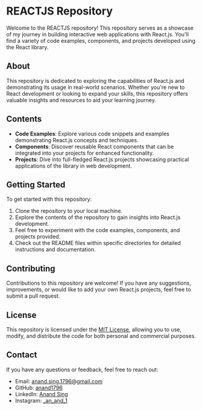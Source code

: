 # REACTJS Repository

Welcome to the REACTJS repository! This repository serves as a showcase of my journey in building interactive web applications with React.js. You'll find a variety of code examples, components, and projects developed using the React library.

## About

This repository is dedicated to exploring the capabilities of React.js and demonstrating its usage in real-world scenarios. Whether you're new to React development or looking to expand your skills, this repository offers valuable insights and resources to aid your learning journey.

## Contents

- **Code Examples**: Explore various code snippets and examples demonstrating React.js concepts and techniques.
- **Components**: Discover reusable React components that can be integrated into your projects for enhanced functionality.
- **Projects**: Dive into full-fledged React.js projects showcasing practical applications of the library in web development.

## Getting Started

To get started with this repository:

1. Clone the repository to your local machine.
2. Explore the contents of the repository to gain insights into React.js development.
3. Feel free to experiment with the code examples, components, and projects provided.
4. Check out the README files within specific directories for detailed instructions and documentation.

## Contributing

Contributions to this repository are welcome! If you have any suggestions, improvements, or would like to add your own React.js projects, feel free to submit a pull request.

## License

This repository is licensed under the [MIT License](LICENSE), allowing you to use, modify, and distribute the code for both personal and commercial purposes.

## Contact

If you have any questions or feedback, feel free to reach out:

- Email: [anand.sing.1796@gmail.com](mailto:anand.sing.1796@gmail.com)
- GitHub: [anand1796](https://github.com/anand1796)
- LinkedIn: [Anand Sing](https://www.linkedin.com/in/anand-sing/)
- Instagram: [_an_and_1](https://www.instagram.com/_an_and_1/)
